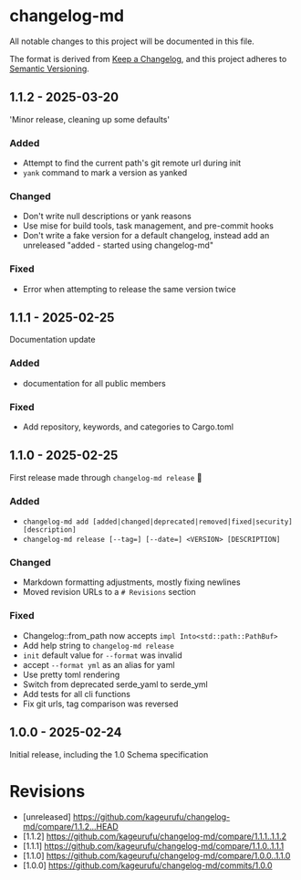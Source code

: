 # changelog-md

All notable changes to this project will be documented in this file.

The format is derived from [Keep a Changelog](https://keepachangelog.com/en/1.1.0/),
and this project adheres to [Semantic Versioning](https://semver.org/spec/v2.0.0.html).

## 1.1.2 - 2025-03-20

'Minor release, cleaning up some defaults'

### Added

- Attempt to find the current path's git remote url during init
- `yank` command to mark a version as yanked

### Changed

- Don't write null descriptions or yank reasons
- Use mise for build tools, task management, and pre-commit hooks
- Don't write a fake version for a default changelog, instead add an unreleased "added - started using changelog-md"

### Fixed

- Error when attempting to release the same version twice

## 1.1.1 - 2025-02-25

Documentation update

### Added

- documentation for all public members

### Fixed

- Add repository, keywords, and categories to Cargo.toml

## 1.1.0 - 2025-02-25

First release made through `changelog-md release` 🎉

### Added

- `changelog-md add [added|changed|deprecated|removed|fixed|security] [description]`
- `changelog-md release [--tag=] [--date=] <VERSION> [DESCRIPTION]`

### Changed

- Markdown formatting adjustments, mostly fixing newlines
- Moved revision URLs to a `# Revisions` section

### Fixed

- Changelog::from_path now accepts `impl Into<std::path::PathBuf>`
- Add help string to `changelog-md release`
- `init` default value for `--format` was invalid
- accept `--format yml` as an alias for yaml
- Use pretty toml rendering
- Switch from deprecated serde_yaml to serde_yml
- Add tests for all cli functions
- Fix git urls, tag comparison was reversed

## 1.0.0 - 2025-02-24

Initial release, including the 1.0 Schema specification

# Revisions

- [unreleased] <https://github.com/kageurufu/changelog-md/compare/1.1.2...HEAD>
- [1.1.2] <https://github.com/kageurufu/changelog-md/compare/1.1.1..1.1.2>
- [1.1.1] <https://github.com/kageurufu/changelog-md/compare/1.1.0..1.1.1>
- [1.1.0] <https://github.com/kageurufu/changelog-md/compare/1.0.0..1.1.0>
- [1.0.0] <https://github.com/kageurufu/changelog-md/commits/1.0.0>
